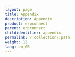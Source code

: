 ```yaml
---
layout: page
title: Appendix
description: Appendix
product: erpconnect
parent: erpconnect
childidentifier: appendix
permalink: /:collection/:path
weight: 12
lang: en_GB
---
```



